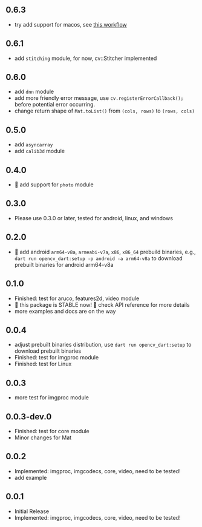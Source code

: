 ## 0.6.3

* try add support for macos, see [this workflow](https://github.com/rainyl/opencv_dart/actions/workflows/build_macos.yaml)

## 0.6.1

* add `stitching` module, for now, cv::Stitcher implemented

## 0.6.0

* add `dnn` module
* add more friendly error message, use `cv.registerErrorCallback();` before potential error occurring.
* change return shape of `Mat.toList()` from `(cols, rows)` to `(rows, cols)`

## 0.5.0

* add `asyncarray`
* add `calib3d` module

## 0.4.0

* :rocket: add support for `photo` module

## 0.3.0

* Please use 0.3.0 or later, tested for android, linux, and windows

## 0.2.0

* :tada: add android `arm64-v8a`, `armeabi-v7a`, `x86`, `x86_64` prebuild binaries, e.g., `dart run opencv_dart:setup -p android -a arm64-v8a` to download prebuilt binaries for android arm64-v8a

## 0.1.0

* Finished: test for aruco, features2d, video module
* :tada: this package is STABLE now! :rocket: check API reference for more details
* more examples and docs are on the way

## 0.0.4

* adjust prebuilt binaries distribution, use `dart run opencv_dart:setup` to download prebuilt binaries
* Finished: test for imgproc module
* Finished: test for Linux

## 0.0.3

* more test for imgproc module

## 0.0.3-dev.0

* Finished: test for core module
* Minor changes for Mat

## 0.0.2

* Implemented: imgproc, imgcodecs, core, video, need to be tested!
* add example

## 0.0.1

* Initial Release
* Implemented: imgproc, imgcodecs, core, video, need to be tested!
